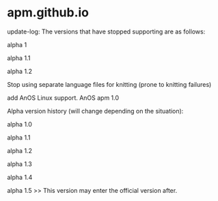 # apm.github.io

update-log:
The versions that have stopped supporting are as follows:

alpha 1

alpha 1.1

alpha 1.2

Stop using separate language files for knitting (prone to knitting failures)

add AnOS Linux support.
AnOS apm 1.0


Alpha version history (will change depending on the situation):

alpha 1.0 

alpha 1.1

alpha 1.2

alpha 1.3

alpha 1.4

alpha 1.5 >> This version may enter the official version after.

